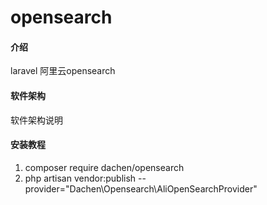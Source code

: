 # opensearch

#### 介绍
laravel 阿里云opensearch 

#### 软件架构
软件架构说明


#### 安装教程

1.  composer require dachen/opensearch
2.  php artisan vendor:publish --provider="Dachen\Opensearch\AliOpenSearchProvider"

